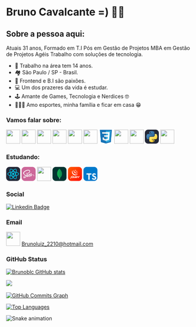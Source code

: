 # Bruno Cavalcante =) 🤘🏻

## Sobre a pessoa aqui:

Atuais 31 anos, 
Formado em T.I
Pós em Gestão de Projetos
MBA em Gestão de Projetos Agéis 
Trabalho com soluções de tecnologia. 

- 🔭 Trabalho na área tem 14 anos.
- 🏘️ São Paulo / SP - Brasil.
- 🧠 Frontend e B.I são paixões.
- 💻 Um dos prazeres da vida é estudar.
- 🕹️ Amante de Games, Tecnologia e Nerdices 🤓
- 🥊​🥋👫 Amo esportes, minha família e ficar em casa 😁

### ​Vamos falar sobre:

<p align="left">
  <img src="https://img.icons8.com/color/96/000000/microsoft-sql-server.png" width="38" height="38" />
  <img src="https://img.icons8.com/color/48/000000/microsoft-excel-2019--v1.png" width="38" height="38" />
  <img src="https://img.icons8.com/color/144/000000/ms-project.png" width="38" height="38" />
  <img src="https://img.icons8.com/external-flatarticons-blue-flatarticons/65/000000/external-agile-web-design-and-development-flatarticons-blue-flatarticons.png" width="38" height="38" />
  <img src="https://img.icons8.com/color/144/000000/power-bi.png" width="38" height="38"/>
  <img src="https://raw.githubusercontent.com/danielcranney/readme-generator/main/public/icons/skills/html5-colored.svg" width="38" height="38"/>
  <img src="https://raw.githubusercontent.com/devicons/devicon/master/icons/css3/css3-original.svg" width="38" height="38">
  <img src="https://raw.githubusercontent.com/danielcranney/readme-generator/main/public/icons/skills/javascript-colored.svg" width="38" height="38">
  <img src="https://img.icons8.com/color/144/000000/bootstrap.png" width="38" height="38"/>  
  <img src="https://github.com/tandpfun/skill-icons/blob/main/icons/Python-Dark.svg" width="38" height="38" />
  <img src="https://img.icons8.com/?size=100&id=UFXRpPFebwa2&format=png&color=000000" width="38" height="38" />
</p>

### ​Estudando:

<p align="left">
  <img src="https://github.com/tandpfun/skill-icons/blob/main/icons/React-Dark.svg" width="38" height="38">
  <img src="https://github.com/tandpfun/skill-icons/blob/main/icons/Sass.svg" width="38" height="38">
  <img src="https://cdn.jsdelivr.net/gh/devicons/devicon/icons/nodejs/nodejs-plain.svg" width="38" height="38"/>
  <img src="https://github.com/tandpfun/skill-icons/blob/main/icons/MongoDB.svg" width="38" height="38"/>
  <img src="https://github.com/tandpfun/skill-icons/blob/main/icons/JQuery.svg" width="38" height="38"/> 
  <img src="https://github.com/tandpfun/skill-icons/blob/main/icons/TypeScript.svg" width="38" height="38"/> 
</p>
       
### Social

[![Linkedin Badge](https://img.shields.io/badge/LinkedIn-0077B5?style=for-the-badge&logo=linkedin&logoColor=white)](https://www.linkedin.com/in/bruno-cavalcante-056a8a4b/)

### Email
<img src="https://img.icons8.com/color/144/000000/ms-outlook.png" width="38" height="38"/> Brunoluiz_2210@hotmail.com

### GitHub Status

  <a href="https://github.com/brunoblc">
  <img src="https://github-readme-stats.vercel.app/api?username=brseghese&show_icons=true&hide=&count_private=true&title_color=3382ed&text_color=ffffff&icon_color=3382ed&bg_color=171717&hide_border=true&show_icons=true" alt="Brunoblc GitHub stats"/></a>

<a href="https://github.com/brunoblc"><img src="https://github-readme-streak-stats.herokuapp.com/?user=brunoblc&stroke=ffffff&background=171717&ring=3382ed&fire=3382ed&currStreakNum=ffffff&currStreakLabel=3382ed&sideNums=ffffff&sideLabels=ffffff&dates=ffffff&hide_border=true" /></a>

<a href="https://github.com/brunoblc"><img src="https://activity-graph.herokuapp.com/graph?username=brunoblc&bg_color=171717&color=ffffff&line=3382ed&point=ffffff&area_color=171717&area=true&hide_border=true&custom_title=GitHub%20Commits%20Graph" alt="GitHub Commits Graph" /></a>

<a href="https://github.com/brunoblc" align="left"><img src="https://github-readme-stats.vercel.app/api/top-langs/?username=brunoblc&layout=compact&title_color=3382ed&text_color=ffffff&icon_color=3382ed&bg_color=171717&hide_border=true&locale=en&custom_title=Top%20%Languages" alt="Top Languages" /></a>

![Snake animation](https://github.com/brunoblc/brunoblc/blob/output/github-contribution-grid-snake.svg)
